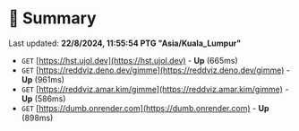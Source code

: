 # 📖 Summary
Last updated: **22/8/2024, 11:55:54 PTG "Asia/Kuala_Lumpur"**

- `GET` [https://hst.ujol.dev](https://hst.ujol.dev) - **Up** (665ms)
- `GET` [https://reddviz.deno.dev/gimme](https://reddviz.deno.dev/gimme) - **Up** (961ms)
- `GET` [https://reddviz.amar.kim/gimme](https://reddviz.amar.kim/gimme) - **Up** (586ms)
- `GET` [https://dumb.onrender.com](https://dumb.onrender.com) - **Up** (898ms)
